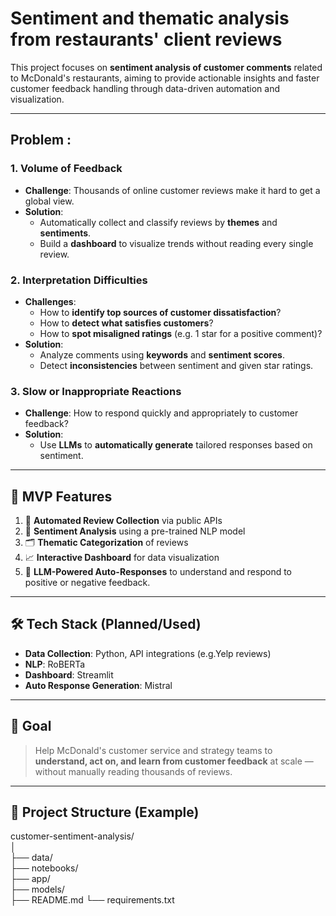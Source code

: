 # Sentiment and thematic analysis from restaurants' client reviews

This project focuses on **sentiment analysis of customer comments** related to McDonald's restaurants, aiming to provide actionable insights and faster customer feedback handling through data-driven automation and visualization.

---

## Problem :

### 1. **Volume of Feedback**
- **Challenge**: Thousands of online customer reviews make it hard to get a global view.
- **Solution**:  
  - Automatically collect and classify reviews by **themes** and **sentiments**.
  - Build a **dashboard** to visualize trends without reading every single review.

### 2. **Interpretation Difficulties**
- **Challenges**:
  - How to **identify top sources of customer dissatisfaction**?
  - How to **detect what satisfies customers**?
  - How to **spot misaligned ratings** (e.g. 1 star for a positive comment)?
- **Solution**:
  - Analyze comments using **keywords** and **sentiment scores**.
  - Detect **inconsistencies** between sentiment and given star ratings.

### 3. **Slow or Inappropriate Reactions**
- **Challenge**: How to respond quickly and appropriately to customer feedback?
- **Solution**:  
  - Use **LLMs** to **automatically generate** tailored responses based on sentiment.

---

## 🚀 MVP Features

1. 🔄 **Automated Review Collection** via public APIs  
2. 🧠 **Sentiment Analysis** using a pre-trained NLP model  
3. 🗂️ **Thematic Categorization** of reviews  
4. 📈 **Interactive Dashboard** for data visualization  
5. 📝 **LLM-Powered Auto-Responses** to understand and respond to positive or negative feedback.

---

## 🛠️ Tech Stack (Planned/Used)

- **Data Collection**: Python, API integrations (e.g.Yelp reviews)
- **NLP**: RoBERTa
- **Dashboard**: Streamlit
- **Auto Response Generation**: Mistral

---

## 📌 Goal

> Help McDonald's customer service and strategy teams to **understand, act on, and learn from customer feedback** at scale — without manually reading thousands of reviews.

---

## 📁 Project Structure (Example)

customer-sentiment-analysis/  
│  
├── data/                   
├── notebooks/              
├── app/                    
├── models/                 
├── README.md
└── requirements.txt

